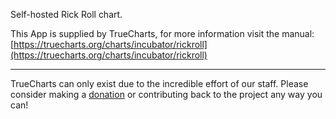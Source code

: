 Self-hosted Rick Roll chart.

This App is supplied by TrueCharts, for more information visit the manual: [https://truecharts.org/charts/incubator/rickroll](https://truecharts.org/charts/incubator/rickroll)

---

TrueCharts can only exist due to the incredible effort of our staff.
Please consider making a [donation](https://truecharts.org/sponsor) or contributing back to the project any way you can!
